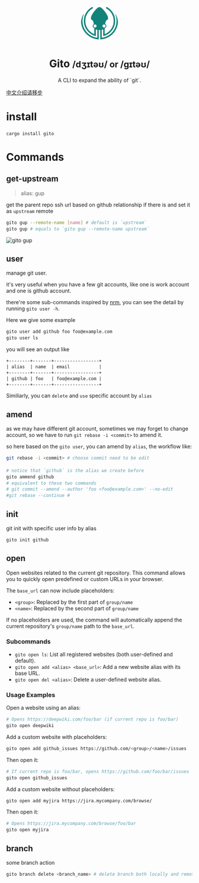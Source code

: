 <p align="center"><img src="./public/gito.svg" alt="gito logo" width="100" style="border-radius:50%" /></p>

<h1 align="center">Gito <small>/dʒɪtəʊ/ or /gɪtəʊ/</small></h1>

<p align="center">
A CLI to expand the ability of `git`.
</p>

[中文介绍请移步](README-zh.md)

# install

`cargo install gito`

# Commands

## get-upstream

> alias: gup

get the parent repo ssh url based on github relationship if there is and set it as `upstream` remote

```bash
gito gup --remote-name [name] # default is `upstream`
gito gup # equals to `gito gup --remote-name upstream`
```

![gito gup](https://user-images.githubusercontent.com/49113249/231788513-3a51e36f-801f-405d-b0dd-763cef906297.gif)

## user

manage git user.

it's very useful when you have a few git accounts, like one is work account and one is github account.

there're some sub-commands inspired by [nrm](https://github.com/Pana/nrm), you can see the detail by running `gito user -h`.

Here we give some example

```bash
gito user add github foo foo@example.com
gito user ls
```

you will see an output like

```
+--------+-------+-----------------+
| alias  | name  | email           |
+--------+-------+-----------------+
| github | foo   | foo@example.com |
+--------+-------+-----------------+
```

Similiarly, you can `delete` and `use` specific account by `alias`

## amend

as we may have different git account, sometimes we may forget to change account, so we have to run `git rebase -i <commit>` to amend it.

so here based on the `gito user`, you can amend by `alias`, the workflow like:

```bash
git rebase -i <commit> # choose commit need to be edit

# notice that `github` is the alias we create before
gito ammend github
# equivalent to these two commands
# git commit --amend --author 'foo <foo@example.com>' --no-edit
#git rebase --continue #
```

## init

git init with specific user info by alias

```bash
gito init github
```

## open

Open websites related to the current git repository. This command allows you to quickly open predefined or custom URLs in your browser.

The `base_url` can now include placeholders:
- `<group>`: Replaced by the first part of `group/name`
- `<name>`: Replaced by the second part of `group/name`

If no placeholders are used, the command will automatically append the current repository's `group/name` path to the `base_url`.

### Subcommands

- `gito open ls`: List all registered websites (both user-defined and default).
- `gito open add <alias> <base_url>`: Add a new website alias with its base URL.
- `gito open del <alias>`: Delete a user-defined website alias.

### Usage Examples

Open a website using an alias:

```bash
# Opens https://deepwiki.com/foo/bar (if current repo is foo/bar)
gito open deepwiki 
```

Add a custom website with placeholders:

```bash
gito open add github_issues https://github.com/<group>/<name>/issues
```

Then open it:

```bash
# If current repo is foo/bar, opens https://github.com/foo/bar/issues
gito open github_issues
```

Add a custom website without placeholders:

```bash
gito open add myjira https://jira.mycompany.com/browse/
```

Then open it:

```bash
# Opens https://jira.mycompany.com/browse/foo/bar
gito open myjira
```

## branch

some branch action

```bash
gito branch delete <branch_name> # delete branch both locally and remotely
```
